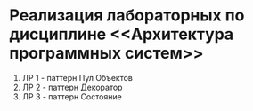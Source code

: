 # Реализация лабораторных по дисциплине <<Архитектура программных систем>>

1. ЛР 1 - паттерн Пул Объектов
2. ЛР 2 - паттерн Декоратор
3. ЛР 3 - паттерн Состояние